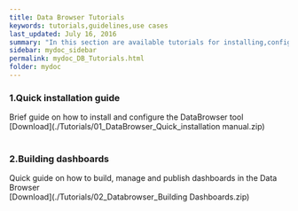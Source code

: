 ```yaml
---
title: Data Browser Tutorials
keywords: tutorials,guidelines,use cases
last_updated: July 16, 2016
summary: "In this section are available tutorials for installing,configuring and using the data browser"
sidebar: mydoc_sidebar
permalink: mydoc_DB_Tutorials.html
folder: mydoc
---
```


### 1.Quick installation guide
Brief guide on how to install and configure the DataBrowser tool <br>
[Download](./Tutorials/01_DataBrowser_Quick_installation manual.zip)<br>
<br>
### 2.Building dashboards
Quick guide on how to build, manage and publish dashboards in the Data Browser <br>
[Download](./Tutorials/02_Databrowser_Building Dashboards.zip)<br>
<br>